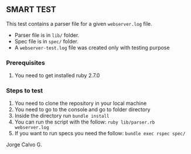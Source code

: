 ## SMART TEST
This test contains a parser file for a given `webserver.log` file.
- Parser file is in `lib/` folder.
- Spec file is in `spec/` folder.
- A `webserver-test.log` file was created only with testing purpose

### Prerequisites
1. You need to get installed ruby 2.7.0

### Steps to test
1. You need to clone the repository in your local machine
2. You need to go to the console and go to folder directory
3. Inside the directory run `bundle install`
3. You can run the script with the follow: `ruby lib/parser.rb webserver.log`
4. If you want to run specs you need the follow: `bundle exec rspec spec/`

Jorge Calvo G.
